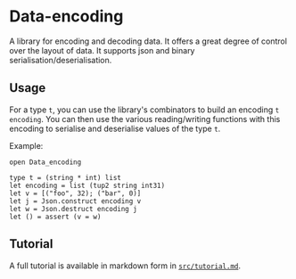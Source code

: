 Data-encoding
=============

A library for encoding and decoding data. It offers a great degree of control over the layout of data. It supports json and binary serialisation/deserialisation.


Usage
-----

For a type `t`, you can use the library's combinators to build an encoding `t
encoding`. You can then use the various reading/writing functions with this
encoding to serialise and deserialise values of the type `t`.

Example:

```
open Data_encoding

type t = (string * int) list
let encoding = list (tup2 string int31)
let v = [("foo", 32); ("bar", 0)]
let j = Json.construct encoding v
let w = Json.destruct encoding j
let () = assert (v = w)
```

Tutorial
--------

A full tutorial is available in markdown form in [`src/tutorial.md`](https://gitlab.com/tezos/tezos/-/blob/master/data-encoding/src/tutorial.md).
